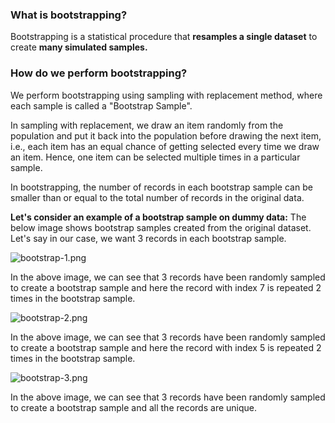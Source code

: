 ### **What is bootstrapping?**

Bootstrapping is a statistical procedure that **resamples a single dataset** to create **many simulated samples.**

### **How do we perform bootstrapping?**

We perform bootstrapping using sampling with replacement method, where each sample is called a "Bootstrap Sample".

In sampling with replacement, we draw an item randomly from the population and put it back into the population before drawing the next item, i.e., each item has an equal chance of getting selected every time we draw an item. Hence, one item can be selected multiple times in a particular sample.

In bootstrapping, the number of records in each bootstrap sample can be smaller than or equal to the total number of records in the original data.

**Let's consider an example of a bootstrap sample on dummy data:** The below image shows bootstrap samples created from the original dataset. Let's say in our case, we want 3 records in each bootstrap sample.

![bootstrap-1.png](https://olympus.mygreatlearning.com/courses/74509/files/6958170/preview?verifier=wfMkfUHEEn3paHy6XR2A5MMJODKqAhmpPSwKzf91)

In the above image, we can see that 3 records have been randomly sampled to create a bootstrap sample and here the record with index 7 is repeated 2 times in the bootstrap sample.

![bootstrap-2.png](https://olympus.mygreatlearning.com/courses/74509/files/6958169/preview?verifier=2jmUvaJTtmeE2THsV36yc2lfWhEzYPAkCH7QoxYB)

In the above image, we can see that 3 records have been randomly sampled to create a bootstrap sample and here the record with index 5 is repeated 2 times in the bootstrap sample.

![bootstrap-3.png](https://olympus.mygreatlearning.com/courses/74509/files/6958168/preview?verifier=GoTVoDL2c82aqNPw2Wj9ZF12cGvVf2yGWPP61mbZ)

In the above image, we can see that 3 records have been randomly sampled to create a bootstrap sample and all the records are unique.
